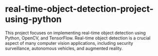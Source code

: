 # real-time-object-detection-project-using-python
This project focuses on implementing real-time object detection using Python, OpenCV, and TensorFlow. Real-time object detection is a crucial aspect of many computer vision applications, including security surveillance, autonomous vehicles, and augmented reality.
